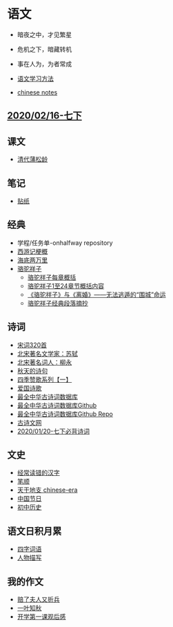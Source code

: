 # 语文

- 暗夜之中，才见繁星
- 危机之下，暗藏转机
- 事在人为，为者常成

- [语文学习方法](how-to)
- [chinese notes](chinese-notes)

## [2020/02/16-七下](2020-02-16-grade-7-2)

## 课文

- [清代蒲松龄](pusongling)

## 笔记

- [贴纸](notes-sticker)

## 经典

- 学程/任务单-onhalfway repository
- [西游记梗概](xiyouji)
- [海底两万里](https://www.luoxia.com/haidiliangwanli/)
- [骆驼祥子](https://www.ppzuowen.com/book/luotuoxiangzi/)
  - [骆驼祥子每章概括](https://wenku.baidu.com/view/e73838c5482fb4daa48d4b4d.html)
  - [骆驼祥子1至24章节概括内容](https://zhidao.baidu.com/question/583636850.html)
  - [《骆驼祥子》与《离婚》——无法逃遁的“围城”命运](https://new.qq.com/omn/20190516/20190516A0ITZK.html?pc)
  - [骆驼祥子经典段落摘抄](https://wenku.baidu.com/view/c186f887cd1755270722192e453610661ed95aaa.html)

## 诗词

- [宋词320首](Song-Poems)
- [北宋著名文学家：苏轼](song-dynasty-shushi)
- [北宋著名词人：柳永](song-dynasty-liuyong)
- [秋天的诗句](autumn-poem)
- [四季赞歌系列【一】](four-seasons)
- [爱国诗歌](patriotic-program)
- [最全中华古诗词数据库](http://shici.store/)
- [最全中华古诗词数据库Github](https://github.com/chinese-poetry)
- [最全中华古诗词数据库Github Repo](https://github.com/chinese-poetry/chinese-poetry)
- [古诗文网](https://www.gushiwen.org/)
- [2020/01/20-七下必背诗词](2020-02-16-grade-7-2/#2020/01/18-七下必背诗词)

## 文史

- [经常读错的汉字](https://www.toutiao.com/a6740144777309717000)
- [笔顺](https://learning.snssdk.com/feoffline/toutiao_wallet_bundles/toutiao_learning_wap/online/article.html?item_id=6739726881119011331&app_name=news_article)
- [天干地支 chinese-era](chinese-era)
- [中国节日](chinese-festival)
- [初中历史](https://www.toutiao.com/i6739708954483360267)

## 语文日积月累

- [四字词语](zh-words)
- [人物描写](describe-people)

## 我的作文

- [赔了夫人又折兵](../wjch/zh/black-cat-police)
- [一叶知秋](../wjch/zh/autumn-leaf)
- [开学第一课观后感](../wjch/zh/the-first-class)
